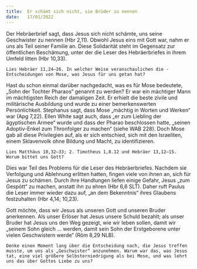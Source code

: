 ```yaml
---
title:  Er schämt sich nicht, sie Brüder zu nennen
date:   17/01/2022
---
```


Der Hebräerbrief sagt, dass Jesus sich nicht schämte, uns seine Geschwister zu nennen (Hbr 2,11). Obwohl Jesus eins mit Gott war, nahm er uns als Teil seiner Familie an. Diese Solidarität steht im Gegensatz zur öffentlichen Beschämung, unter der die Leser des Hebräerbriefes in ihrem Umfeld litten (Hbr 10,33).

`Lies Hebräer 11,24–26. In welcher Weise veranschaulichen die ­Entscheidungen von Mose, was Jesus für uns getan hat?`

Hast du schon einmal darüber nachgedacht, was es für Mose bedeutete, „Sohn der Tochter Pharaos“ genannt zu werden? Er war ein mächtiger Mann im mächtigsten Reich der damaligen Zeit. Er erhielt die beste zivile und militärische Ausbildung und wurde zu einer bemerkenswerten Persönlichkeit. Stephanus sagt, dass Mose „mächtig in Worten und Werken“ war (Apg 7,22). Ellen White sagt auch, dass „er zum Liebling der ägyptischen Armee“ wurde und dass der Pharao beschlossen hatte, „seinen Adoptiv-Enkel zum Thronfolger zu machen“ (siehe WAB 228). Doch Mose gab all diese Privilegien auf, als er sich entschied, sich mit den Israeliten, einem Sklavenvolk ohne Bildung und Macht, zu identifizieren.

`Lies Matthäus 10,32–33; 2. Timotheus 1,8.12 und Hebräer 13,12–15. Worum bittet uns Gott?`

Dies war Teil des Problems für die Leser des Hebräerbriefes. Nachdem sie Verfolgung und Ablehnung erlitten hatten, fingen viele von ihnen an, sich für Jesus zu schämen. Durch ihre Handlungen liefen einige Gefahr, Jesus „zum Gespött“ zu machen, anstatt ihn zu ehren (Hbr 6,6 SLT). Daher ruft Paulus die Leser immer wieder dazu auf, „an dem Bekenntnis“ ihres Glaubens festzuhalten (Hbr 4,14; 10,23).

Gott möchte, dass wir Jesus als unseren Gott und unseren Bruder anerkennen. Als unser Erlöser hat Jesus unsere Schuld bezahlt; als unser Bruder hat Jesus uns den Weg gezeigt, wie wir leben sollen, damit wir „seinem Sohn gleich … werden, damit sein Sohn der Erstgeborene unter vielen Geschwistern werde“ (Röm 8,29 NLB).

`Denke einen Moment lang über die Entscheidung nach, die Jesus treffen musste, um uns als „Geschwister“ anzunehmen. Warum war das, was Jesus tat, eine viel größere Selbsterniedrigung als bei Mose, und was lehrt uns das über Gottes Liebe zu uns?`
